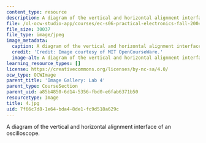 ```yaml
---
content_type: resource
description: A diagram of the vertical and horizontal alignment interface of an oscilloscope.
file: /ol-ocw-studio-app/courses/ec-s06-practical-electronics-fall-2004/7f66c7d81e64bda48de1fc9d518a629c_4.jpg
file_size: 30037
file_type: image/jpeg
image_metadata:
  caption: A diagram of the vertical and horizontal alignment interface of an oscilloscope.
  credit: 'Credit: Image courtesy of MIT OpenCourseWare.'
  image-alt: A diagram of the vertical and horizontal alignment interface of an oscilloscope.
learning_resource_types: []
license: https://creativecommons.org/licenses/by-nc-sa/4.0/
ocw_type: OCWImage
parent_title: 'Image Gallery: Lab 4'
parent_type: CourseSection
parent_uid: a85b4850-6d14-5356-fbd0-e6fab6371b50
resourcetype: Image
title: 4.jpg
uid: 7f66c7d8-1e64-bda4-8de1-fc9d518a629c
---
```

A diagram of the vertical and horizontal alignment interface of an oscilloscope.